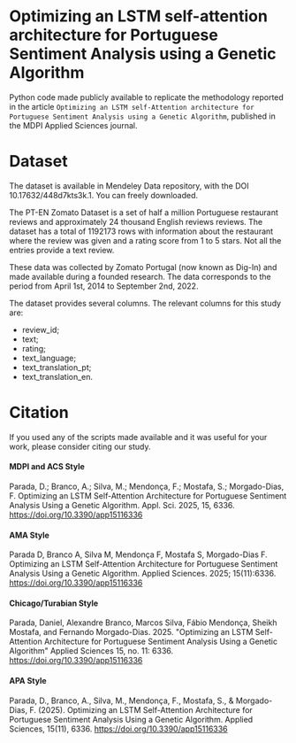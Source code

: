 # Optimizing an LSTM self-attention architecture for Portuguese Sentiment Analysis using a Genetic Algorithm
Python code made publicly available to replicate the methodology reported in the article `Optimizing an LSTM self-Attention architecture for Portuguese Sentiment Analysis using a Genetic Algorithm`, published in the MDPI Applied Sciences journal.

# Dataset
The dataset is available in Mendeley Data repository, with the DOI 10.17632/448d7kts3k.1. You can freely downloaded.

The PT-EN Zomato Dataset is a set of half a million Portuguese restaurant reviews and approximately 24 thousand English reviews reviews. The dataset has a total of 1192173 rows with information about the restaurant where the review was given and a rating score from 1 to 5 stars. Not all the entries provide a text review. 

These data was collected by Zomato Portugal (now known as Dig-In) and made available during a founded research. The data corresponds to the period from April 1st, 2014 to September 2nd, 2022. 

The dataset provides several columns. The relevant columns for this study are:
- review_id;
- text;
- rating;
- text_language;
- text_translation_pt;
- text_translation_en.

# Citation
If you used any of the scripts made available and it was useful for your work, please consider citing our study.

#### MDPI and ACS Style
Parada, D.; Branco, A.; Silva, M.; Mendonça, F.; Mostafa, S.; Morgado-Dias, F. Optimizing an LSTM Self-Attention Architecture for Portuguese Sentiment Analysis Using a Genetic Algorithm. Appl. Sci. 2025, 15, 6336. https://doi.org/10.3390/app15116336

#### AMA Style
Parada D, Branco A, Silva M, Mendonça F, Mostafa S, Morgado-Dias F. Optimizing an LSTM Self-Attention Architecture for Portuguese Sentiment Analysis Using a Genetic Algorithm. Applied Sciences. 2025; 15(11):6336. https://doi.org/10.3390/app15116336

#### Chicago/Turabian Style
Parada, Daniel, Alexandre Branco, Marcos Silva, Fábio Mendonça, Sheikh Mostafa, and Fernando Morgado-Dias. 2025. "Optimizing an LSTM Self-Attention Architecture for Portuguese Sentiment Analysis Using a Genetic Algorithm" Applied Sciences 15, no. 11: 6336. https://doi.org/10.3390/app15116336

#### APA Style
Parada, D., Branco, A., Silva, M., Mendonça, F., Mostafa, S., & Morgado-Dias, F. (2025). Optimizing an LSTM Self-Attention Architecture for Portuguese Sentiment Analysis Using a Genetic Algorithm. Applied Sciences, 15(11), 6336. https://doi.org/10.3390/app15116336

